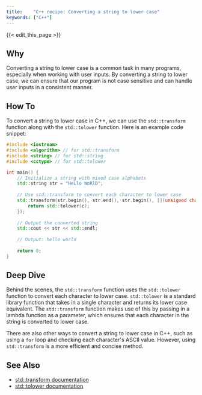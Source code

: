 ```yaml
---
title:    "C++ recipe: Converting a string to lower case"
keywords: ["C++"]
---
```


{{< edit_this_page >}}

## Why
Converting a string to lower case is a common task in many programs, especially when working with user inputs. By converting a string to lower case, we can ensure that our program is not case sensitive and can handle user inputs in a consistent manner.

## How To
To convert a string to lower case in C++, we can use the `std::transform` function along with the `std::tolower` function. Here is an example code snippet:

```C++
#include <iostream>
#include <algorithm> // for std::transform
#include <string> // for std::string
#include <cctype> // for std::tolower

int main() {
    // Initialize a string with mixed case alphabets
    std::string str = "HeLlo WoRlD";
    
    // Use std::transform to convert each character to lower case
    std::transform(str.begin(), str.end(), str.begin(), [](unsigned char c) {
        return std::tolower(c);
    });
    
    // Output the converted string
    std::cout << str << std::endl;
    
    // Output: hello world
    
    return 0;
}
```

## Deep Dive
Behind the scenes, the `std::transform` function uses the `std::tolower` function to convert each character to lower case. `std::tolower` is a standard library function that takes in a single character and returns its lower case equivalent. The `std::transform` function makes use of this by passing in a lambda function as a parameter, which ensures that each character in the string is converted to lower case.

There are also other ways to convert a string to lower case in C++, such as using a `for` loop and checking each character's ASCII value. However, using `std::transform` is a more efficient and concise method.

## See Also
- [std::transform documentation](https://en.cppreference.com/w/cpp/algorithm/transform)
- [std::tolower documentation](https://en.cppreference.com/w/cpp/string/byte/tolower)